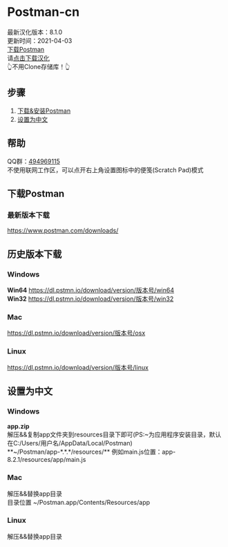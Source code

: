 # Postman-cn
最新汉化版本：8.1.0  
更新时间：2021-04-03  
[下载Postman](#下载Postman)  
请[点击下载汉化](https://github.com/hlmd/Postman-cn/releases)  
👆不用Clone存储库！👆

## 步骤
1. [下载&安装Postman](#下载Postman)
2. [设置为中文](#设置为中文)

## 帮助
QQ群：[494969115](https://jq.qq.com/?_wv=1027&k=WAheqTCx)  
不使用联网工作区，可以点开右上角设置图标中的便笺(Scratch Pad)模式


## 下载Postman

### 最新版本下载
https://www.postman.com/downloads/


## 历史版本下载

### Windows
**Win64** https://dl.pstmn.io/download/version/版本号/win64  
**Win32** https://dl.pstmn.io/download/version/版本号/win32

### Mac
https://dl.pstmn.io/download/version/版本号/osx

### Linux
https://dl.pstmn.io/download/version/版本号/linux


## 设置为中文
### Windows
**app.zip**  
解压&&复制app文件夹到resources目录下即可(PS:~为应用程序安装目录，默认在C:/Users/用户名/AppData/Local/Postman)  
**~/Postman/app-\*.\*.\*/resources/**
例如main.js位置：app-8.2.1/resources/app/main.js



### Mac
解压&&替换app目录  
目录位置 ~/Postman.app/Contents/Resources/app

### Linux
解压&&替换app目录


